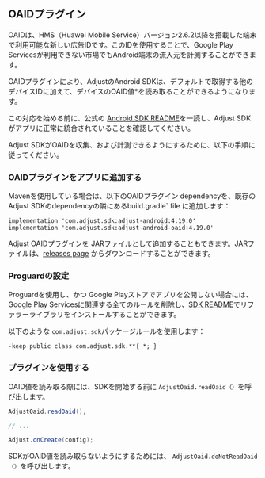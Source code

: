 ## OAIDプラグイン

OAIDは、HMS（Huawei Mobile Service）バージョン2.6.2以降を搭載した端末で利用可能な新しい広告IDです。このIDを使用することで、Google Play Servicesが利用できない市場でもAndroid端末の流入元を計測することができます。 

OAIDプラグインにより、AdjustのAndroid SDKは、デフォルトで取得する他のデバイスIDに加えて、デバイスのOAID値*を読み取ることができるようになります。 

この対応を始める前に、公式の [Android SDK README][readme]を一読し、Adjust SDKがアプリに正常に統合されていることを確認してください。

Adjust SDKがOAIDを収集、および計測できるようにするために、以下の手順に従ってください。

### OAIDプラグインをアプリに追加する

Mavenを使用している場合は、以下のOAIDプラグイン dependencyを、既存のAdjust SDKのdependencyの隣にあるbuild.gradle` file に追加します：

```
implementation 'com.adjust.sdk:adjust-android:4.19.0'
implementation 'com.adjust.sdk:adjust-android-oaid:4.19.0'
```

Adjust OAIDプラグインを JARファイルとして追加することもできます。JARファイルは、[releases page][releases] からダウンロードすることができます。

### Proguardの設定

Proguardを使用し、かつ Google Playストアでアプリを公開しない場合には、Google Play Servicesに関連する全てのルールを削除し、[SDK README][readme proguard]でリファラーライブラリをインストールすることができます。

以下のような `com.adjust.sdk`パッケージルールを使用します：

```
-keep public class com.adjust.sdk.**{ *; }
```

### プラグインを使用する

OAID値を読み取る際には、SDKを開始する前に `AdjustOaid.readOaid（）`を呼び出します。

```java
AdjustOaid.readOaid();

// ...

Adjust.onCreate(config);
```

SDKがOAID値を読み取らないようにするためには、 `AdjustOaid.doNotReadOaid（）`を呼び出します。


[readme]:    ../../japanese/README.md
[releases]:  https://github.com/adjust/android_sdk/releases
[readme proguard]: ../../japanese/README.md#qs-proguard
